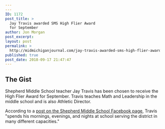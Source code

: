 ```yaml
---
---
ID: 1172
post_title: >
  Jay Travis awarded SMS High Flier Award
  for September
author: Jon Morgan
post_excerpt:
layout: post
permalink: >
  http://midmichiganjournal.com/jay-travis-awarded-sms-high-flier-award-for-september
published: true
post_date: 2018-09-17 21:47:47
---
```

<h2>The Gist</h2>
Shepherd Middle School teacher Jay Travis has been chosen to receive the High Flier Award for September. Travis teaches Math and Leadership in the middle school and is also Athletic Director.

According to a <a href="https://www.facebook.com/sms.shepherdmi/photos/a.611899568919561/1753847854724721/?type=3&amp;__xts__%5B0%5D=68.ARCxJJYALgMy47h-hya7YPEs2e8b3xIqAt88il0LpRoNSeHN7wH3KC9ySHOnRhd0ISHhY8g5lQuC1ipO-oC1X3BGT-EAOusHvieuTRtycsuDSw5Yng4iawISLERtgqj6yoieMJKG2xoNxGWffQhhjOhen_3b2_ujJAhsbUi7cHu6twg1XNFwpA&amp;__tn__=-R">post on the Shepherd Middle School Facebook page</a>, Travis "spends his mornings, evenings, and nights at school serving the district in many different capacities."